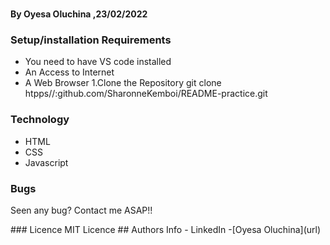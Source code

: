 #

#### By Oyesa Oluchina  ,23/02/2022
### Setup/installation Requirements
 * You need to have VS code installed
 * An Access to Internet
 * A Web Browser
 1.Clone the Repository
 git clone htpps//:github.com/SharonneKemboi/README-practice.git
 ### Technology
 - HTML
 - CSS
 - Javascript
 ### Bugs
 <p>Seen any bug? Contact me ASAP!!</p>
 ### Licence
 MIT Licence
## Authors Info
- LinkedIn -[Oyesa Oluchina](url)